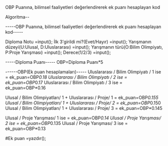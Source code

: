 OBP Puanına, bilimsel faaliyetleri değerlendirerek ek puanı hesaplayan kod

Algoritma--

-----OBP Puanına, bilimsel faaliyetleri değerlendirerek ek puanı hesaplayan kod-----

Diploma Notu                                             =input();
İlk 3'girildi mi?(Evet/Hayır)                            =input();
Yarışmanın düzeyi(U:Ulusal, D:Uluslararası)              =input();
Yarışmanın türü(O:Bilim Olimpiyatı, P:Proje Yarışması)   =input();
Derece(1/2/3)                                            =input();

-----Diploma Puanı-----
OBP=Diploma Puanı*5

------OBP(Ek puan hesaplamaları)-----
Uluslararası / Bilim Olimpiyatı   / 1 ise = ek_puan=OBP*0.18
Uluslararası / Bilim Olimpiyatı   / 2 ise = ek_puan=OBP*0.17
Uluslararası / Bilim Olimpiyatı   / 3 ise = ek_puan=OBP*0.16

Ulusal       / Bilim Olimpiyatları/ 1 + Uluslararası / Proje/ 1 = ek_puan=OBP*0.155
Ulusal       / Bilim Olimpiyatları/ 1 + Uluslararası / Proje/ 2 = ek_puan=OBP*0.150
Ulusal       / Bilim Olimpiyatları/ 1 + Uluslararası / Proje/ 3 = ek_puan=OBP*0.145

Ulusal       / Proje Yarışması/     1 ise = ek_puan=OBP*0.14
Ulusal       / Proje Yarışması/     2 ise = ek_puan=OBP*0.135
Ulusal       / Proje Yarışması/     3 ise = ek_puan=OBP*0.13

#Ek puan     =yazdır();
